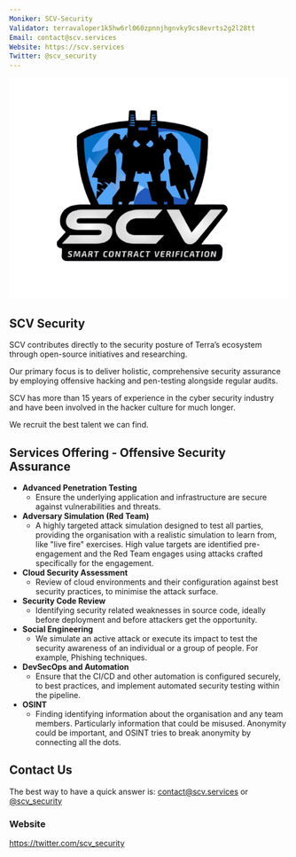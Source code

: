 ```yaml
---
Moniker: SCV-Security
Validator: terravaloper1k5hw6rl060zpnnjhgnvky9cs8evrts2g2l28tt
Email: contact@scv.services
Website: https://scv.services
Twitter: @scv_security
---
```


![SCV-Security](logo.png)

## SCV Security

SCV contributes directly to the security posture of Terra’s ecosystem through open-source initiatives and researching.

Our primary focus is to deliver holistic, comprehensive security assurance by employing offensive hacking and pen-testing alongside regular audits.

SCV has more than 15 years of experience in the cyber security industry and have been involved in the hacker culture for much longer. 

We recruit the best talent we can find.

## Services Offering - Offensive Security Assurance

- **Advanced Penetration Testing**
    - Ensure the underlying application and infrastructure are secure against vulnerabilities and threats.
- **Adversary Simulation (Red Team)**
    - A highly targeted attack simulation designed to test all parties, providing the organisation with a realistic simulation to learn from, like "live fire" exercises. High value targets are identified pre-engagement and the Red Team engages using attacks crafted specifically for the engagement.
- **Cloud Security Assessment**
    - Review of cloud environments and their configuration against best security practices, to minimise the attack surface.
- **Security Code Review**
    - Identifying security related weaknesses in source code, ideally before deployment and before attackers get the opportunity.
- **Social Engineering**
    - We simulate an active attack or execute its impact to test the security awareness of an individual or a group of people. For example, Phishing techniques.
- **DevSecOps and Automation**
    - Ensure that the CI/CD and other automation is configured securely, to best practices, and implement automated security testing within the pipeline.
- **OSINT**
    - Finding identifying information about the organisation and any team members. Particularly information that could be misused. Anonymity could be important, and OSINT tries to break anonymity by connecting all the dots.

## Contact Us

The best way to have a quick answer is: contact@scv.services or [@scv_security](https://twitter.com/scv_security)

### Website

https://twitter.com/scv_security
